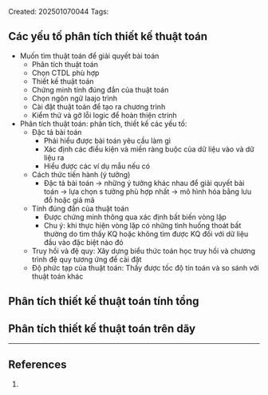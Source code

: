 Created: 202501070044
Tags: 

## Các yếu tố phân tích thiết kế thuật toán
- Muốn tìm thuật toán để giải quyết bài toán
	- Phân tích thuật toán
	- Chọn CTDL phù hợp
	- Thiết kế thuật toán
	- Chứng minh tính đúng đắn của thuật toán
	- Chọn ngôn ngữ laajo trình
	- Cài đặt thuật toán để tạo ra chương trình
	- Kiểm thử và gỡ lỗi logic để hoàn thiện ctrinh
- Phân tích thuật toán: phân tích, thiết kế các yếu tố:
	- Đặc tả bài toán
		- Phải hiểu được bài toán yêu cầu làm gì
		- Xác định các điều kiện và miền ràng buộc của dữ liệu vào và dữ liệu ra
		- Hiểu được các ví dụ mẫu nếu có
	- Cách thức tiến hành (ý tưởng)
		- Đặc tả bài toán -> những ý tưởng khác nhau để giải quyết bài toán
			-> lựa chọn s tưởng phù hợp nhất
			-> mô hình hóa bằng lưu đồ hoặc giả mã
	- Tính đúng đắn của thuật toán
		- Được chứng minh thông qua xác định bất biến vòng lặp
		- Chu ý: khi thực hiện vòng lặp có những tình huống thoát bất thường do tìm thấy KQ hoặc không tìm được KQ đối với dữ liệu đầu vào đặc biệt nào đó
	- Truy hồi và đệ quy: Xây dựng biểu thức toán học truy hồi và chương trình đệ quy tương ứng để cài đặt
	- Độ phức tạp của thuật toán: Thấy được tốc độ tín toán và so sánh với thuật toán khác

## Phân tích thiết kế thuật toán tính tổng

## Phân tích thiết kế thuật toán trên dãy

-----
## References
1.
